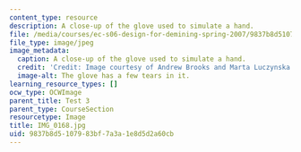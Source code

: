 ```yaml
---
content_type: resource
description: A close-up of the glove used to simulate a hand.
file: /media/courses/ec-s06-design-for-demining-spring-2007/9837b8d5107983bf7a3a1e8d5d2a60cb_IMG_0168.jpg
file_type: image/jpeg
image_metadata:
  caption: A close-up of the glove used to simulate a hand.
  credit: 'Credit: Image courtesy of Andrew Brooks and Marta Luczynska.'
  image-alt: The glove has a few tears in it.
learning_resource_types: []
ocw_type: OCWImage
parent_title: Test 3
parent_type: CourseSection
resourcetype: Image
title: IMG_0168.jpg
uid: 9837b8d5-1079-83bf-7a3a-1e8d5d2a60cb
---
```

